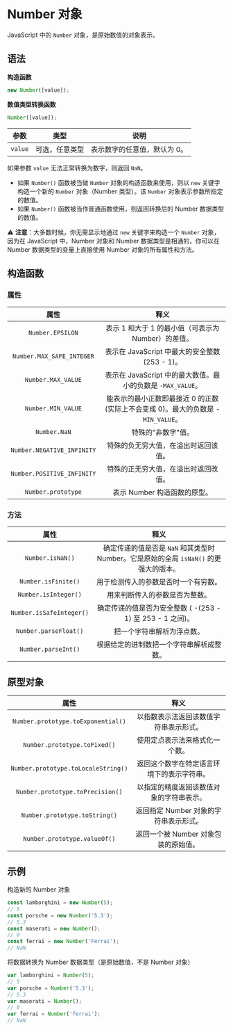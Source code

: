 # Number 对象

JavaScript 中的 `Number` 对象，是原始数值的对象表示。

## 语法

**构造函数**

```js
new Number([value]);
```

**数值类型转换函数**

```js
Number([value]);
```

| 参数    | 类型           | 说明                         |
| ------- | -------------- | ---------------------------- |
| `value` | 可选，任意类型 | 表示数字的任意值，默认为 0。 |

如果参数 `value` 无法正常转换为数字，则返回 `NaN`。

- 如果 `Number()` 函数被当做 `Number` 对象的构造函数来使用，则以 `new` 关键字构造一个新的 `Number` 对象（Number 类型）。该 `Number` 对象表示参数所指定的数值。
- 如果 `Number()` 函数被当作普通函数使用，则返回转换后的 Number 数据类型的数值。

⚠️ **注意**：大多数时候，你无需显示地通过 `new` 关键字来构造一个 `Number` 对象，因为在 JavaScript 中，Number 对象和 Number 数据类型是相通的，你可以在 Number 数据类型的变量上直接使用 Number 对象的所有属性和方法。

## 构造函数

### 属性

|            属性            |                                       释义                                        |
| :------------------------: | :-------------------------------------------------------------------------------: |
|      `Number.EPSILON`      |                表示 1 和大于 1 的最小值（可表示为 Number）的差值。                |
| `Number.MAX_SAFE_INTEGER`  |                  表示在 JavaScript 中最大的安全整数 (253 - 1)。                   |
|     `Number.MAX_VALUE`     |            表示在 JavaScript 中的最大数值。最小的负数是 `-MAX_VALUE`。            |
|     `Number.MIN_VALUE`     | 能表示的最小正数即最接近 0 的正数 (实际上不会变成 0)。最大的负数是 -`MIN_VALUE`。 |
|        `Number.NaN`        |                                特殊的"非数字"值。                                 |
| `Number.NEGATIVE_INFINITY` |                       特殊的负无穷大值，在溢出时返回该值。                        |
| `Number.POSITIVE_INFINITY` |                       特殊的正无穷大值，在溢出时返回改值。                        |
|     `Number.prototype`     |                           表示 Number 构造函数的原型。                            |

### 方法

|           属性           |                                         释义                                          |
| :----------------------: | :-----------------------------------------------------------------------------------: |
|     `Number.isNaN()`     | 确定传递的值是否是 `NaN` 和其类型时 Number。它是原始的全局 `isNaN()` 的更强大的版本。 |
|   `Number.isFinite()`    |                         用于检测传入的参数是否时一个有穷数。                          |
|   `Number.isInteger()`   |                            用来判断传入的参数是否为整数。                             |
| `Number.isSafeInteger()` |              确定传递的值是否为安全整数 ( -(253 - 1) 至 253 - 1 之间)。               |
|  `Number.parseFloat()`   |                              把一个字符串解析为浮点数。                               |
|   `Number.parseInt()`    |                       根据给定的进制数把一个字符串解析成整数。                        |

## 原型对象

|                属性                 |                    释义                    |
| :---------------------------------: | :----------------------------------------: |
| `Number.prototype.toExponential()`  |   以指数表示法返回该数值字符串表示形式。   |
|    `Number.prototype.toFixed()`     |       使用定点表示法来格式化一个数。       |
| `Number.prototype.toLocaleString()` | 返回这个数字在特定语言环境下的表示字符串。 |
|  `Number.prototype.toPrecision()`   |  以指定的精度返回该数值对象的字符串表示。  |
|    `Number.prototype.toString()`    |   返回指定 Number 对象的字符串表示形式。   |
|    `Number.prototype.valueOf()`     |    返回一个被 Number 对象包装的原始值。    |

## 示例

构造新的 Number 对象

```js
const lamborghini = new Number(5);
// 5
const porsche = new Number('5.3');
// 5.3
const maserati = new Number();
// 0
const ferrai = new Number('Ferrai');
// NaN
```

将数据转换为 Number 数据类型（是原始数值，不是 Number 对象）

```js
var lamborghini = Number(5);
// 5
var porsche = Number('5.3');
// 5.3
var maserati = Number();
// 0
var ferrai = Number('ferrai');
// NaN
```
